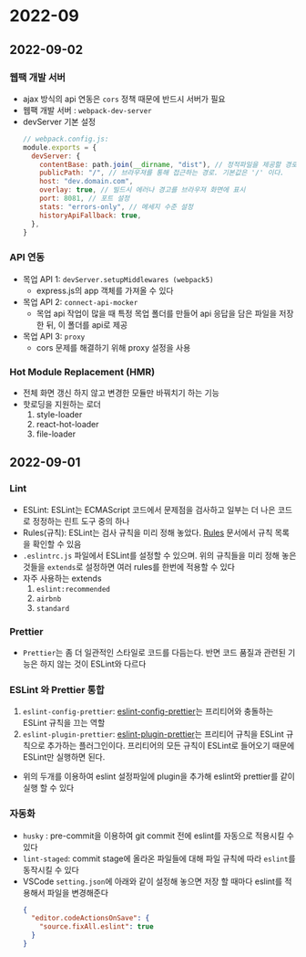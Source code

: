 # 2022-09

## 2022-09-02
### 웹팩 개발 서버
- ajax 방식의 api 연동은 `cors` 정책 때문에 반드시 서버가 필요
- 웹팩 개발 서버 : `webpack-dev-server`
- devServer 기본 설정
    ```js
    // webpack.config.js:
    module.exports = {
      devServer: {
        contentBase: path.join(__dirname, "dist"), // 정적파일을 제공할 경로. 기본값은 웹팩 아웃풋이다.
        publicPath: "/", // 브라우져를 통해 접근하는 경로. 기본값은 '/' 이다.
        host: "dev.domain.com",
        overlay: true, // 빌드시 에러나 경고를 브라우져 화면에 표시
        port: 8081, // 포트 설정
        stats: "errors-only", // 메세지 수준 설정
        historyApiFallback: true,
      },
    }
    ```

### API 연동
- 목업 API 1: `devServer.setupMiddlewares (webpack5)`
    - express.js의 app 객체를 가져올 수 있다
- 목업 API 2: `connect-api-mocker`
    - 목업 api 작업이 많을 때 특정 목업 폴더를 만들어 api 응답을 담은 파일을 저장한 뒤, 이 폴더를 api로 제공
- 목업 API 3: `proxy`
    - cors 문제를 해결하기 위해 proxy 설정을 사용

### Hot Module Replacement (HMR)
- 전체 화면 갱신 하지 않고 변경한 모듈만 바꿔치기 하는 기능
- 핫로딩을 지원하는 로더
    1. style-loader
    2. react-hot-loader
    3. file-loader

## 2022-09-01
### Lint
- ESLint: ESLint는 ECMAScript 코드에서 문제점을 검사하고 일부는 더 나은 코드로 정정하는 린트 도구 중의 하나
- Rules(규칙): ESLint는 검사 규칙을 미리 정해 놓았다. [Rules](https://eslint.org/docs/rules/) 문서에서 규칙 목록을 확인할 수 있음
- `.eslintrc.js` 파일에서 ESLint를 설정할 수 있으며. 위의 규칙들을 미리 정해 놓은 것들을 `extends`로 설정하면 여러 rules를 한번에 적용할 수 있다
- 자주 사용하는 extends
  1. `eslint:recommended`
  1. `airbnb`
  1. `standard`
### Prettier
- `Prettier`는 좀 더 일관적인 스타일로 코드를 다듬는다. 반면 코드 품질과 관련된 기능은 하지 않는 것이 ESLint와 다르다
### ESLint 와 Prettier 통합
1. `eslint-config-prettier`: [eslint-config-prettier](https://github.com/prettier/eslint-config-prettier)는 프리티어와 충돌하는 ESLint 규칙을 끄는 역할
2. `eslint-plugin-prettier`: [eslint-plugin-prettier](https://github.com/prettier/eslint-plugin-prettier)는 프리티어 규칙을 ESLint 규칙으로 추가하는 플러그인이다. 프리티어의 모든 규칙이 ESLint로 들어오기 때문에 ESLint만 실행하면 된다.
- 위의 두개를 이용하여 eslint 설정파일에 plugin을 추가해 eslint와 prettier를 같이 실행 할 수 있다
### 자동화
- `husky` : pre-commit을 이용하여 git commit 전에 eslint를 자동으로 적용시킬 수 있다
- `lint-staged`: commit stage에 올라온 파일들에 대해 파일 규칙에 따라 `eslint`를 동작시킬 수 있다
- VSCode `setting.json`에 아래와 같이 설정해 놓으면 저장 할 때마다 eslint를 적용해서 파일을 변경해준다
  ```json
  {
    "editor.codeActionsOnSave": {
      "source.fixAll.eslint": true
    }
  }
  ```